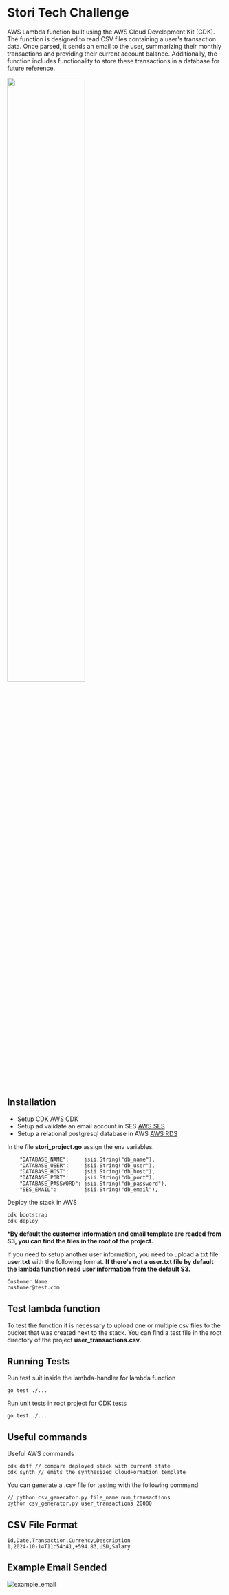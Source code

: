 # Stori Tech Challenge

AWS Lambda function built using the AWS Cloud Development Kit (CDK). The function is designed to read CSV files containing a user's transaction data. Once parsed, it sends an email to the user, summarizing their monthly transactions and providing their current account balance. Additionally, the function includes functionality to store these transactions in a database for future reference.

<img src="https://github.com/JoseRivera12/AWS-Lambda-Project/assets/23196720/97b6845e-b2a1-4da7-814f-708dfc7014a2" width=60% height=60%>

## Installation

- Setup CDK
[AWS CDK](https://docs.aws.amazon.com/cdk/v2/guide/getting_started.html)
- Setup ad validate an email account in SES
[AWS SES](https://docs.aws.amazon.com/ses/latest/dg/setting-up.html)
- Setup a relational postgresql database in AWS
[AWS RDS](https://docs.aws.amazon.com/AmazonRDS/latest/UserGuide/CHAP_PostgreSQL.html)

In the file **stori_project.go** assign the env variables.
```
    "DATABASE_NAME":     jsii.String("db_name"),
    "DATABASE_USER":     jsii.String("db_user"),
    "DATABASE_HOST":     jsii.String("db_host"),
    "DATABASE_PORT":     jsii.String("db_port"),
    "DATABASE_PASSWORD": jsii.String("db_password"),
    "SES_EMAIL":         jsii.String("db_email"),
```

Deploy the stack in AWS 
```
cdk bootstrap
cdk deploy
```

***By default the customer information and email template are readed from S3, you can find the files in the root of the project.**

If you need to setup another user information, you need to upload a txt file **user.txt** with the following format. **If there's not a user.txt file by default the lambda function read user information from the default S3.**

```
Customer Name
customer@test.com
```

## Test lambda function

To test the function it is necessary to upload one or multiple csv files to the bucket that was created next to the stack. You can find a test file in the root directory of the project **user_transactions.csv**.

## Running Tests

Run test suit inside the lambda-handler for lambda function

```
go test ./... 
```

Run unit tests in root project for CDK tests
```
go test ./... 
```

## Useful commands

Useful AWS commands
```
cdk diff // compare deployed stack with current state
cdk synth // emits the synthesized CloudFormation template
```

You can generate a .csv file for testing with the following command
```
// python csv_generator.py file_name num_transactions
python csv_generator.py user_transactions 20000
```

## CSV File Format
```
Id,Date,Transaction,Currency,Description
1,2024-10-14T11:54:41,+594.83,USD,Salary
```

## Example Email Sended
![example_email](https://github.com/JoseRivera12/AWS-Lambda-Project/assets/23196720/0a18352a-5f4b-4a28-a949-19f9ae4790b7)